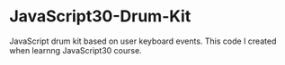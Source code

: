 # JavaScript30-Drum-Kit
JavaScript drum kit based on user keyboard events. This code I created when learnng JavaScript30 course.
